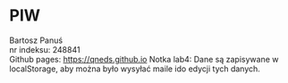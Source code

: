 # PIW
Bartosz Panuś   
nr indeksu: 248841  
Github pages: https://qneds.github.io
Notka lab4: Dane są zapisywane w localStorage, aby można było wysyłać maile ido edycji tych danych.
